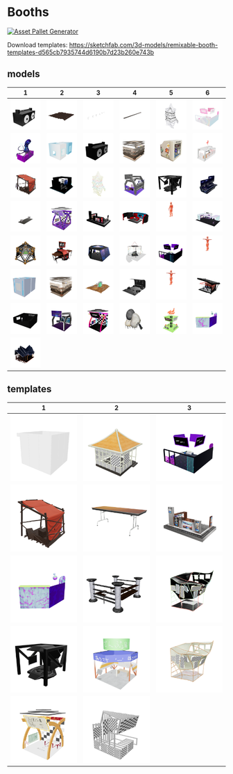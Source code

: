 # Booths

[![Asset Pallet Generator](https://github.com/neon-buidl/booths/actions/workflows/main.yml/badge.svg)](https://github.com/neon-buidl/booths/actions/workflows/main.yml)

Download templates: https://sketchfab.com/3d-models/remixable-booth-templates-d565cb7935744d6190b7d23b260e743b



 ## models


| 1 | 2 | 3 | 4 | 5 | 6 |
| --- | --- | --- | --- | --- | --- |
| [![Animated_Boomboxhead](models/Animated_Boomboxhead.png)](models/Animated_Boomboxhead.glb) | [![desert_street](models/environment/desert_street.png)](models/environment/desert_street.glb) | [![Lightlamps](models/environment/Lightlamps.png)](models/environment/Lightlamps.glb) | [![road](models/environment/road.png)](models/environment/road.glb) | [![dfw-monoch](models/booths/opti/dfw-monoch.png)](models/booths/opti/dfw-monoch.glb) | [![Tubbycats_booth-v2](models/booths/opti/Tubbycats_booth-v2.png)](models/booths/opti/Tubbycats_booth-v2.glb) |
| [![metagame](models/booths/opti/metagame.png)](models/booths/opti/metagame.glb) | [![pearlhyacinth_neonboothfinaltwin](models/booths/opti/pearlhyacinth_neonboothfinaltwin.png)](models/booths/opti/pearlhyacinth_neonboothfinaltwin.glb) | [![Animated_Boomboxhead2](models/booths/opti/Animated_Boomboxhead2.png)](models/booths/opti/Animated_Boomboxhead2.glb) | [![SmoothVoxelsBooth_v2](models/booths/opti/SmoothVoxelsBooth_v2.png)](models/booths/opti/SmoothVoxelsBooth_v2.glb) | [![cryptoavatars_Booth](models/booths/opti/cryptoavatars_Booth.png)](models/booths/opti/cryptoavatars_Booth.glb) | [![croquet](models/booths/opti/croquet.png)](models/booths/opti/croquet.glb) |
| [![acandar_booth-v1](models/booths/opti/acandar_booth-v1.png)](models/booths/opti/acandar_booth-v1.glb) | [![booth_harambe](models/booths/opti/booth_harambe.png)](models/booths/opti/booth_harambe.glb) | [![dfw-emy](models/booths/opti/dfw-emy.png)](models/booths/opti/dfw-emy.glb) | [![mrmetaverse_booth2](models/booths/opti/mrmetaverse_booth2.png)](models/booths/opti/mrmetaverse_booth2.glb) | [![template_booth](models/booths/opti/template_booth.png)](models/booths/opti/template_booth.glb) | [![megacube_2_-_booth_bronze](models/booths/opti/megacube_2_-_booth_bronze.png)](models/booths/opti/megacube_2_-_booth_bronze.glb) |
| [![HEAT_Booth2_Final-v2](models/booths/opti/HEAT_Booth2_Final-v2.png)](models/booths/opti/HEAT_Booth2_Final-v2.glb) | [![phetta_booth](models/booths/opti/phetta_booth.png)](models/booths/opti/phetta_booth.glb) | [![MF_booth-v1](models/booths/opti/MF_booth-v1.png)](models/booths/opti/MF_booth-v1.glb) | [![M3TV_stage](models/booths/opti/M3TV_stage.png)](models/booths/opti/M3TV_stage.glb) | [![HEAT_t69h_explaining_final](models/booths/opti/HEAT_t69h_explaining_final.png)](models/booths/opti/HEAT_t69h_explaining_final.glb) | [![omibooth2_final](models/booths/opti/omibooth2_final.png)](models/booths/opti/omibooth2_final.glb) |
| [![arashi_geobooth](models/booths/opti/arashi_geobooth.png)](models/booths/opti/arashi_geobooth.glb) | [![uncannybooth](models/booths/opti/uncannybooth.png)](models/booths/opti/uncannybooth.glb) | [![astro_booth](models/booths/opti/astro_booth.png)](models/booths/opti/astro_booth.glb) | [![untitledxyz_booth](models/booths/opti/untitledxyz_booth.png)](models/booths/opti/untitledxyz_booth.glb) | [![kiiba_booth](models/booths/opti/kiiba_booth.png)](models/booths/opti/kiiba_booth.glb) | [![HEAT_t69h_Bop_v2](models/booths/opti/HEAT_t69h_Bop_v2.png)](models/booths/opti/HEAT_t69h_Bop_v2.glb) |
| [![pearl_twinboxbooth](models/booths/opti/pearl_twinboxbooth.png)](models/booths/opti/pearl_twinboxbooth.glb) | [![svox_booth](models/booths/opti/svox_booth.png)](models/booths/opti/svox_booth.glb) | [![Cairn-Booth-optimized](models/booths/opti/Cairn-Booth-optimized.png)](models/booths/opti/Cairn-Booth-optimized.glb) | [![memory_booth](models/booths/opti/memory_booth.png)](models/booths/opti/memory_booth.glb) | [![HEAT_Smac_Dance1_Final](models/booths/opti/HEAT_Smac_Dance1_Final.png)](models/booths/opti/HEAT_Smac_Dance1_Final.glb) | [![aabooth](models/booths/opti/aabooth.png)](models/booths/opti/aabooth.glb) |
| [![wiredspace](models/booths/opti/wiredspace.png)](models/booths/opti/wiredspace.glb) | [![magickbooth](models/booths/opti/magickbooth.png)](models/booths/opti/magickbooth.glb) | [![7oroy_BOOTH12](models/booths/opti/7oroy_BOOTH12.png)](models/booths/opti/7oroy_BOOTH12.glb) | [![DFWBOOTH](models/booths/opti/DFWBOOTH.png)](models/booths/opti/DFWBOOTH.glb) | [![HEAT_Booth1_Final-v1](models/booths/opti/HEAT_Booth1_Final-v1.png)](models/booths/opti/HEAT_Booth1_Final-v1.glb) | [![3ov_booth](models/booths/opti/3ov_booth.png)](models/booths/opti/3ov_booth.glb) |
| [![WRG_M3-NeonB-VirtConf_Booth_simplygon](models/booths/opti/WRG_M3-NeonB-VirtConf_Booth_simplygon.png)](models/booths/opti/WRG_M3-NeonB-VirtConf_Booth_simplygon.glb) |
 ## templates


| 1 | 2 | 3 |
| --- | --- | --- |
| [![SampleBooth](templates/SampleBooth.png)](templates/SampleBooth.glb) | [![Booth2_teahouse](templates/Booth2_teahouse.png)](templates/Booth2_teahouse.glb) | [![ExpoBooth_Kiiba](templates/ExpoBooth_Kiiba.png)](templates/ExpoBooth_Kiiba.glb) |
| [![vk4](templates/vk4.png)](templates/vk4.glb) | [![table](templates/table.png)](templates/table.glb) | [![sith_template](templates/sith_template.png)](templates/sith_template.glb) |
| [![sharkboottemplate](templates/sharkboottemplate.png)](templates/sharkboottemplate.glb) | [![arashi-template](templates/arashi-template.png)](templates/arashi-template.glb) | [![booth3_neonified](templates/booth3_neonified.png)](templates/booth3_neonified.glb) |
| [![Booth](templates/Booth.png)](templates/Booth.glb) | [![standard](templates/standard.png)](templates/standard.glb) | [![Booth3_pastel](templates/Booth3_pastel.png)](templates/Booth3_pastel.glb) |
| [![defaultbooth](templates/defaultbooth.png)](templates/defaultbooth.glb) | [![Booth1_Blank](templates/Booth1_Blank.png)](templates/Booth1_Blank.glb) |
